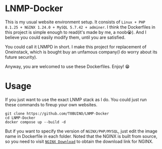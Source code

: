 # LNMP-Docker
This is my usual website environment setup. It consists of `Linux + PHP 8.1.25 + NGINX 1.24.0 + MySQL 5.7.42 + adminer`. I think the Dockerfiles in this project is simple enough to read(it's made by me, a noob😭). And I believe you could easily modify them, until you are satisfied.

You could call it LNMPD in short. I make this project for replacement of Oneinstack, which is bought buy an unfamous company(I do worry about its future security).

Anyway, you are welcomed to use these Dockerfiles. Enjoy! 😁

# Usage
If you just want to use the exact LNMP stack as I do. You could just run these commands to fireup your own websites.
```
git clone https://github.com/T0BUINO/LNMP-Docker
cd LNMP-Docker
docker compose up --build -d
```
But if you want to specify the version of `NGINX/PHP/MYSQL`, just edit the image name in Dockerfile in each folder. Noted that the NGINX is built from source, so you need to visit [`NGINX Download`](https://nginx.org/en/download.html) to obtain the download link for NGINX.
